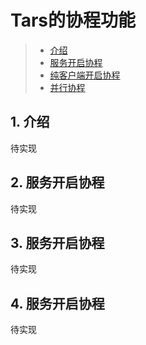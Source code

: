 # Tars的协程功能
> * [介绍](#main-chapter-1)
> * [服务开启协程](#main-chapter-1)
> * [纯客户端开启协程](#main-chapter-2)
> * [并行协程](#main-chapter-3)


## 1. <span id="main-chapter-1"></span> 介绍

待实现

## 2. <span id="main-chapter-2"></span> 服务开启协程

待实现

## 3. <span id="main-chapter-3"></span> 服务开启协程

待实现

## 4. <span id="main-chapter-4"></span> 服务开启协程


待实现

